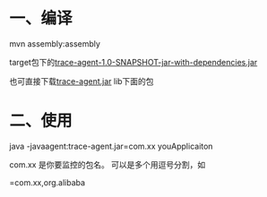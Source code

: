 # 一、编译

mvn assembly:assembly

target包下的[trace-agent-1.0-SNAPSHOT-jar-with-dependencies.jar](target%2Ftrace-agent-1.0-SNAPSHOT-jar-with-dependencies.jar)

也可直接下载[trace-agent.jar](lib%2Ftrace-agent.jar) lib下面的包

# 二、使用

java -javaagent:trace-agent.jar=com.xx youApplicaiton

com.xx 是你要监控的包名。 可以是多个用逗号分割，如

=com.xx,org.alibaba




